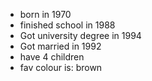* born in 1970
* finished school in 1988
* Got university degree in 1994
* Got married in 1992
* have 4 children
* fav colour is: brown
